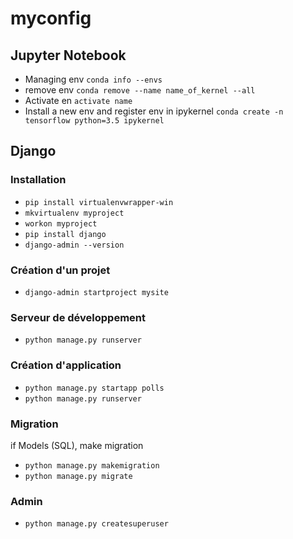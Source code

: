 # myconfig

## Jupyter Notebook
* Managing env `conda info --envs`
* remove env `conda remove --name name_of_kernel --all`
* Activate en `activate name`
* Install a new env and register env in ipykernel `conda create -n tensorflow python=3.5 ipykernel`

## Django

### Installation
* `pip install virtualenvwrapper-win`
* `mkvirtualenv myproject`
* `workon myproject`
* `pip install django`
* `django-admin --version`

### Création d'un projet
* `django-admin startproject mysite`

### Serveur de développement
* `python manage.py runserver`

### Création d'application
* `python manage.py startapp polls`
* `python manage.py runserver`

### Migration
if Models (SQL), make migration
* `python manage.py makemigration`
* `python manage.py migrate`

### Admin
* `python manage.py createsuperuser`
